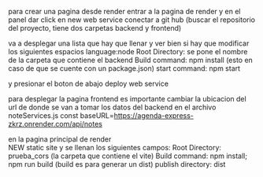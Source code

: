 para crear una pagina desde render
entrar a la pagina de render y en el panel dar click en 
    new
        web service
            conectar a git hub (buscar el repositorio del proyecto, tiene dos carpetas backend y frontend)
 
 va a desplegar una lista que hay que llenar y ver bien si hay que modificar los siguientes espacios
    language:node
    Root Directory: se pone el nombre de la carpeta que contiene el backend
    Build command: npm install (esto en caso de que se cuente con un package.json)
    start command: npm start

y presionar el boton de abajo 
    deploy web service

para desplegar la pagina frontend
es importante cambiar la ubicacion del url de donde se van a tomar los datos del backend 
en el archivo noteServices.js
    const baseURL=https://agenda-express-zkrz.onrender.com/api/notes

en la pagina principal de render    
    NEW 
        static site
y se llenan los siguientes campos:
    Root Directory: prueba_cors (la carpeta que contiene el vite)
    Build command: npm install; npm run build (build es para generar un dist)
    publish directory: dist


